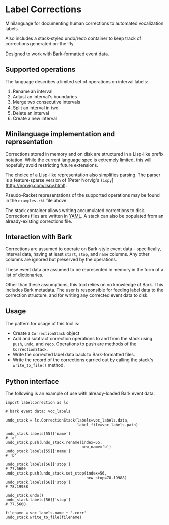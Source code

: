 # Label Corrections

Minilanguage for documenting human corrections to automated vocalization
labels.

Also includes a stack-styled undo/redo container to keep track of corrections
generated on-the-fly.

Designed to work with [Bark](https://github.com/kylerbrown/bark)-formatted event data.

## Supported operations

The language describes a limited set of operations on interval labels:

1. Rename an interval
2. Adjust an interval's boundaries
3. Merge two consecutive intervals
4. Split an interval in two
5. Delete an interval
6. Create a new interval

## Minilanguage implementation and representation

Corrections stored in memory and on disk are structured in a Lisp-like prefix
notation. While the current language spec is extremely limited, this will
hopefully avoid restricting future extensions.

The choice of a Lisp-like representation also simplifies parsing. The
parser is a feature-sparse version of [Peter Norvig's `lispy`]
(http://norvig.com/lispy.html).

Pseudo-Racket representations of the supported operations may be found in the
`examples.rkt` file above.

The stack container allows writing accumulated corrections to disk. Corrections
files are written in [YAML](http://yaml.org/). A stack can also be populated
from an already-existing corrections file.

## Interaction with Bark

Corrections are assumed to operate on Bark-style event data - specifically,
interval data, having at least `start`, `stop`, and `name` columns. Any other
columns are ignored but preserved by the operations.

These event data are assumed to be represented in memory in the form of a list
of dictionaries.

Other than these assumptions, this tool relies on no knowledge of Bark. This
includes Bark metadata. The user is responsible for feeding label data to the
correction structure, and for writing any corrected event data to disk.

## Usage

The pattern for usage of this tool is:

+ Create a `CorrectionStack` object
+ Add and subtract correction operations to and from the stack using `push`,
  `undo`, and `redo`. Operations to push are methods of the `CorrectionStack`.
+ Write the corrected label data back to Bark-formatted files.
+ Write the record of the corrections carried out by calling the stack's
  `write_to_file()` method.

## Python interface

The following is an example of use with already-loaded Bark event data.

    import labelcorrection as lc
    
    # bark event data: voc_labels
    
    undo_stack = lc.CorrectionStack(labels=voc_labels.data,
                                    label_file=voc_labels.path)
    
    undo_stack.labels[55]['name']
    # 'a'
    undo_stack.push(undo_stack.rename(index=55,
                                      new_name='b')
    undo_stack.labels[55]['name']
    # 'b'
    
    undo_stack.labels[56]['stop']
    # 77.5600
    undo_stack.push(undo_stack.set_stop(index=56,
                                        new_stop=78.19988)
    undo_stack.labels[56]['stop']
    # 78.19988
    
    undo_stack.undo()
    undo_stack.labels[56]['stop']
    # 77.5600
    
    filename = voc_labels.name + '.corr'
    undo_stack.write_to_file(filename)